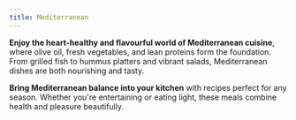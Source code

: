 ```yaml
---
title: Mediterranean
---
```


**Enjoy the heart-healthy and flavourful world of Mediterranean cuisine**, where olive oil, fresh vegetables, and lean proteins form the foundation. From grilled fish to hummus platters and vibrant salads, Mediterranean dishes are both nourishing and tasty.

**Bring Mediterranean balance into your kitchen** with recipes perfect for any season. Whether you're entertaining or eating light, these meals combine health and pleasure beautifully.

